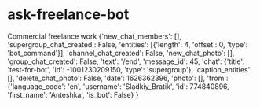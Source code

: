 # ask-freelance-bot
Commercial freelance work
{'new_chat_members': [], 
'supergroup_chat_created': False, 
'entities': [{'length': 4, 'offset': 0, 'type': 'bot_command'}], 
'channel_chat_created': False, 
'new_chat_photo': [], 
'group_chat_created': False, 
'text': '/end', 
'message_id': 45, 
'chat': {'title': 'test-for-bot', 'id': -1001230209150, 'type': 'supergroup'}, 
'caption_entities': [], 
'delete_chat_photo': False, 
'date': 1626362396, 
'photo': [], 
'from': {'language_code': 'en', 'username': 'Sladkiy_Bratik', 'id': 774840896, 'first_name': 'Anteshka', 'is_bot': False}
}
